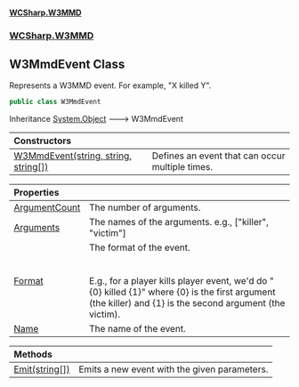 #### [WCSharp.W3MMD](README.md 'README')
### [WCSharp.W3MMD](WCSharp.W3MMD.md 'WCSharp.W3MMD')

## W3MmdEvent Class

Represents a W3MMD event. For example, "X killed Y".

```csharp
public class W3MmdEvent
```

Inheritance [System.Object](https://docs.microsoft.com/en-us/dotnet/api/System.Object 'System.Object') &#129106; W3MmdEvent

| Constructors | |
| :--- | :--- |
| [W3MmdEvent(string, string, string[])](WCSharp.W3MMD.W3MmdEvent.W3MmdEvent(string,string,string[]).md 'WCSharp.W3MMD.W3MmdEvent.W3MmdEvent(string, string, string[])') | Defines an event that can occur multiple times. |

| Properties | |
| :--- | :--- |
| [ArgumentCount](WCSharp.W3MMD.W3MmdEvent.ArgumentCount.md 'WCSharp.W3MMD.W3MmdEvent.ArgumentCount') | The number of arguments. |
| [Arguments](WCSharp.W3MMD.W3MmdEvent.Arguments.md 'WCSharp.W3MMD.W3MmdEvent.Arguments') | The names of the arguments. e.g., ["killer", "victim"] |
| [Format](WCSharp.W3MMD.W3MmdEvent.Format.md 'WCSharp.W3MMD.W3MmdEvent.Format') | The format of the event.<br/><br/><br/>E.g., for a player kills player event, we'd do "{0} killed {1}" where {0} is the first argument (the killer) and {1} is the second argument (the victim). |
| [Name](WCSharp.W3MMD.W3MmdEvent.Name.md 'WCSharp.W3MMD.W3MmdEvent.Name') | The name of the event. |

| Methods | |
| :--- | :--- |
| [Emit(string[])](WCSharp.W3MMD.W3MmdEvent.Emit(string[]).md 'WCSharp.W3MMD.W3MmdEvent.Emit(string[])') | Emits a new event with the given parameters. |
